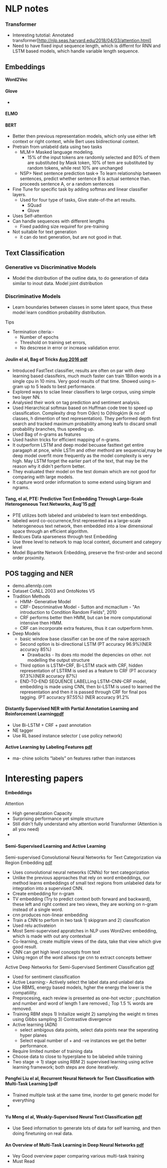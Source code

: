 # NLP notes

### Transformer
+ Interesting tutotial: Annotated transformer[http://nlp.seas.harvard.edu/2018/04/03/attention.html]
+ Need to have fixed input sequence length, which is differnt for RNN and LSTM based models, which handle variable length sequence.

## Embeddings

#### Word2Vec

#### Glove
+ 

#### ELMO

#### BERT
+ Better then previous representation models, which only use either left context or right context, while Bert uses bidirectional context.
+ Pretrain from unlabeld data using two tasks
  + MLM-> Masked language modeling.
    + 15% of the input tokens are randomly selected and 80% of them are substituted by Mask token, 10% of tem are substituted by random tokens, while rest 10% are unchanged
  + NSP> Next sentence prediction task-> To learn relationship between sentences, predict whether sentence B is actual sentence than. proceeds sentence A, or a random sentences
+ Fine Tune for specific task by adding softmax and linear classifier layers.
  + Used for four type of tasks, Give state-of-the art results.
    - SQuad
    - Glove
+ Uses Self-attention
+ Can handle sequences with different lengths
  + Fixed padding size requiref for pre-training
+ Not suitable for text generation
  + it can do text generation, but are not good in that.


## Text Classification

### Generative vs Discriminative Models
+ Model the distribution of the outline data, to do generation of data similar to inout data. Model joint distribution
### Discriminative Models
+ Learn boundaries between classes in some latent space, thus these model learn condition probability distribution.

Tips


+ Termination citeria:- 
    + Number of epochs
    + Threshold on training set errors, 
    + No descrese in error or increase validation error.
    
#### Joulin el al, Bag of Tricks [Aug 2016 pdf](https://arxiv.org/pdf/1607.01759.pdf)
+ Introduced FastText classifier, results are often on par with deep learning based classifeirs, much much faster can train 1Billon words in a single cpu in 10 mins. Very good results of that time. Showed using n-gram up to 5 leads to best performance.
+ Explored ways to sclae linear classifiers to large corpus, using simple two layer NN. 
+ Analysied their work on tag prediction and sentiment analysis.
+ Used Hierarchical softmax based on Huffman code tree to speed up classification. Complexity drop from O(kn) to O(hlogk)m (k no of classes, h dimention of text representation). They performed depth first search and tracked maximum probability among leafs to discard small probability branches, thus speeding up.
+ Used Bag of n-grams as features 
+ Used hashin tricks for efficient mapping of n-grams.
+ It outperform LSTM and deep model becuase fasttext get entire paragaph at pnce, while LSTm and other methord are sequencial,may be deep model overfit more frequently as the model complexity is very high. May LSTM forget the earlier part of the text, that may be the reason why it didn't perform better.
+ They evaluated their model on the test domain which are not good for comparing with large models.
+ It capture word order information to some extend using bigram and ngrams.

#### Tang, el al, PTE: Predictive Text Embedding Through Large-Scale Heterogeneous Text Networks, Aug'15 [pdf](https://arxiv.org/pdf/1508.00200.pdf)
+ PTE utilizes both labeled and unlabeled to learn text embeddings.
+ labeled word co-occurrence,first represented as a large-scale heterogeneous text network, then embedded into a low dimensional space through an efficient algorithm.
+ Redcues Data sparseness through test Embedding
+ Use three level to network to map local context, document and category level
+ Model Bipartite Network Enbedding, preserve the first-order and second order proximity.


## POS tagging and NER
+ demo.allennlp.com
+ Dataset CoNLL 2003 and OntoNotes V5
+ Tradition Methods 
  + HMM- Generative Model
  + CRF- Descriminative Model - Sutton and mcmacllum - "An introduction to Condition Random Fields", 2010
  + CRF performs better then HMM, but can be more computational intensive then HMM.
  + CRF can incorporate extra features, thus it can outperform hmm.
+ Deep Models
  + basic window base classifier can be one of the naive approach
  + Second option is bi-directional LSTM (PT accuracy 96.9%)(NER accuracy 85%)
    - Drawbacks - Its does nto model the depencies on other. not modelling the output structure
  + Third option <State-of-the-art> is LSTM+CRF, Bi-LSTM stack with CRF, hidden representation of LSTRM is used as a feature to CRF (PT accuracy 97.3%)(NER accuracy 87%)
  + END-TO-END SEQUENCE LABELLing LSTM-CNN-CRF model, embedding is made using CNN, then bi-LSTM is used to learned the representation and then it is passed through CRF for final pos tagging. (PT accuracy 97.55%) (NER accuracy 91.2%
    
    
#### Distantly Supervised NER with Partial Annotation Learning and Reinforcement Learning[pdf](https://www.aclweb.org/anthology/C18-1183.pdf)
+ Use Bi-LSTM + CRF + past annotation
+ NE tagger
+ Use RL based instance selector ( use policy network)

#### Active Learning by Labeling Features [pdf](https://pdfs.semanticscholar.org/54d2/be3b053c36b7b8fb928926c19da609143be2.pdf)
+ ma- chine solicits “labels” on features rather than instances

    
    
# Interesting papers
#### Embeddings

Attention
+ High generalization Capacity
+ Surprising performance yet simple structure
+ Still didn't fully understand why attention world
Transformer (Attention is all you need)
+ 

#### Semi-Supervised Learning and Active Learning

Semi-supervised Convolutional Neural Networks for Text Categorization via Region Embedding [pdf](https://papers.nips.cc/paper/5849-semi-supervised-convolutional-neural-networks-for-text-categorization-via-region-embedding.pdf)
+ Uses convolutional neural networks (CNNs) for text categorization
+ Unlike the previous approaches that rely on word embeddings, our method learns embeddings of small text regions from unlabeled data for integration into a supervised CNN.
+ Create embedding for n-gram
+ TV embedding (Try to predict context both forward and backward), these left and right context are two views, they are working on n-gram instead of a single word.
+ cnn produces non-linear embedding
+ Train a CNN to perfom in two task 1) skipgram and 2) classification
+ Used relu activateion
+ Most Semi-supervised appratches in NLP uses Word2vec embedding, which is made with out any contextual 
+ Co-learning, create multiple views of the data, take that view which give good result.
+ CNN can get high level concepts from text
+ Using regon of the word allwos rge cnn to extract concepts bettwer


Active Deep Networks for Semi-Supervised Sentiment Classification [pdf](https://www.aclweb.org/anthology/C10-2173)
+ Used for sentiment classification
+ Active Learning:- Actively select the label data and unlabel data
+ Use RBMS, energy based models, hgher the energy the lower is the compatiility.
+ Preprocesing, each review is presented as one-hot vector ; punchtation and number and word of length 1 are removed.; Top 1.5 % words are removed.
+ Training RBM steps 1) Initailize weight 2) samplying the weight m times using Gibbs sampling 3) Contrastive divergence
+ Active learning (ADN)
    + select ambigous data points, select data points near the seperating hyper planes
    + Select equal number of + and -ve instances we get the better performance.
+ Require limited number of training data
+ Choose data to close to hyperplane to be labeled while training
+ Two stage -> 1) stage using RBM 2) supervised learning using active learning framework; both steps are done iteratively.




#### Pengfei Liu el al, Recurrent Neural Network for Text Classification with Multi-Task Learning [pdf
+ Trained multiple task at the same time, inorder to get generic model for everything
+


#### Yu Meng el al, Weakly-Supervised Neural Text Classification [pdf]()
+ Use Seed information to generate lots of data for self learning, and then doing finetuning on real data.


#### An Overview of Multi-Task Learning in Deep Neural Networks [pdf](https://arxiv.org/pdf/1706.05098.pdf)
+ Vey Good overview paper comparing various multi-task training
+ Must Read




